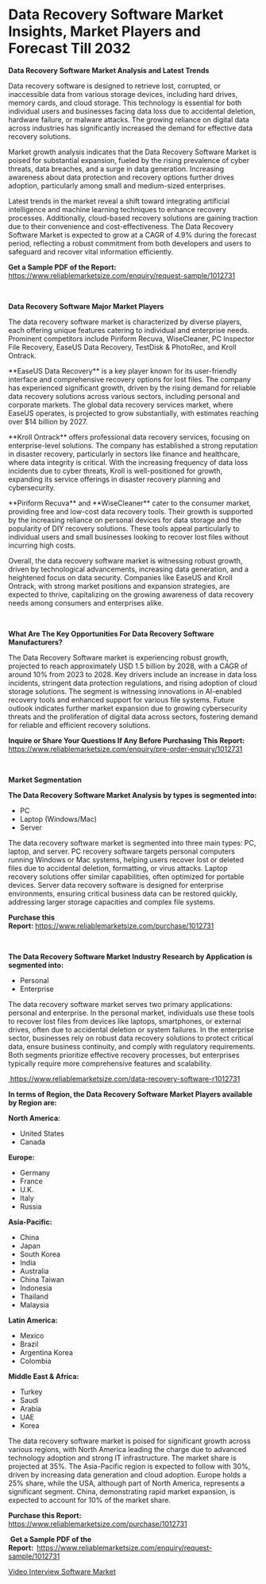 <p><h1>Data Recovery Software Market Insights, Market Players and Forecast Till 2032</h1></p><p><strong>Data Recovery Software Market Analysis and Latest Trends</strong></p>
<p><p>Data recovery software is designed to retrieve lost, corrupted, or inaccessible data from various storage devices, including hard drives, memory cards, and cloud storage. This technology is essential for both individual users and businesses facing data loss due to accidental deletion, hardware failure, or malware attacks. The growing reliance on digital data across industries has significantly increased the demand for effective data recovery solutions.</p><p>Market growth analysis indicates that the Data Recovery Software Market is poised for substantial expansion, fueled by the rising prevalence of cyber threats, data breaches, and a surge in data generation. Increasing awareness about data protection and recovery options further drives adoption, particularly among small and medium-sized enterprises.</p><p>Latest trends in the market reveal a shift toward integrating artificial intelligence and machine learning techniques to enhance recovery processes. Additionally, cloud-based recovery solutions are gaining traction due to their convenience and cost-effectiveness. The Data Recovery Software Market is expected to grow at a CAGR of 4.9% during the forecast period, reflecting a robust commitment from both developers and users to safeguard and recover vital information efficiently.</p></p>
<p><strong>Get a Sample PDF of the Report:&nbsp;</strong> <a href="https://www.reliablemarketsize.com/enquiry/request-sample/1012731?utm_campaign=1932&utm_medium=2&utm_source=Github&utm_content=ia&utm_term=06032025&utm_id=data-recovery-software">https://www.reliablemarketsize.com/enquiry/request-sample/1012731</a></p>
<p>&nbsp;</p>
<p><strong>Data Recovery Software Major Market Players</strong></p>
<p><p>The data recovery software market is characterized by diverse players, each offering unique features catering to individual and enterprise needs. Prominent competitors include Piriform Recuva, WiseCleaner, PC Inspector File Recovery, EaseUS Data Recovery, TestDisk & PhotoRec, and Kroll Ontrack.</p><p>**EaseUS Data Recovery** is a key player known for its user-friendly interface and comprehensive recovery options for lost files. The company has experienced significant growth, driven by the rising demand for reliable data recovery solutions across various sectors, including personal and corporate markets. The global data recovery services market, where EaseUS operates, is projected to grow substantially, with estimates reaching over $14 billion by 2027.</p><p>**Kroll Ontrack** offers professional data recovery services, focusing on enterprise-level solutions. The company has established a strong reputation in disaster recovery, particularly in sectors like finance and healthcare, where data integrity is critical. With the increasing frequency of data loss incidents due to cyber threats, Kroll is well-positioned for growth, expanding its service offerings in disaster recovery planning and cybersecurity.</p><p>**Piriform Recuva** and **WiseCleaner** cater to the consumer market, providing free and low-cost data recovery tools. Their growth is supported by the increasing reliance on personal devices for data storage and the popularity of DIY recovery solutions. These tools appeal particularly to individual users and small businesses looking to recover lost files without incurring high costs.</p><p>Overall, the data recovery software market is witnessing robust growth, driven by technological advancements, increasing data generation, and a heightened focus on data security. Companies like EaseUS and Kroll Ontrack, with strong market positions and expansion strategies, are expected to thrive, capitalizing on the growing awareness of data recovery needs among consumers and enterprises alike.</p></p>
<p>&nbsp;</p>
<p><strong>What Are The Key Opportunities For Data Recovery Software Manufacturers?</strong></p>
<p><p>The Data Recovery Software market is experiencing robust growth, projected to reach approximately USD 1.5 billion by 2028, with a CAGR of around 10% from 2023 to 2028. Key drivers include an increase in data loss incidents, stringent data protection regulations, and rising adoption of cloud storage solutions. The segment is witnessing innovations in AI-enabled recovery tools and enhanced support for various file systems. Future outlook indicates further market expansion due to growing cybersecurity threats and the proliferation of digital data across sectors, fostering demand for reliable and efficient recovery solutions.</p></p>
<p><strong>Inquire or Share Your Questions If Any Before Purchasing This Report:</strong> <a href="https://www.reliablemarketsize.com/enquiry/pre-order-enquiry/1012731?utm_campaign=1932&utm_medium=2&utm_source=Github&utm_content=ia&utm_term=06032025&utm_id=data-recovery-software">https://www.reliablemarketsize.com/enquiry/pre-order-enquiry/1012731</a></p>
<p>&nbsp;</p>
<p><strong>Market Segmentation</strong></p>
<p><strong>The Data Recovery Software Market Analysis by types is segmented into:</strong></p>
<p><ul><li>PC</li><li>Laptop (Windows/Mac)</li><li>Server</li></ul></p>
<p><p>The data recovery software market is segmented into three main types: PC, laptop, and server. PC recovery software targets personal computers running Windows or Mac systems, helping users recover lost or deleted files due to accidental deletion, formatting, or virus attacks. Laptop recovery solutions offer similar capabilities, often optimized for portable devices. Server data recovery software is designed for enterprise environments, ensuring critical business data can be restored quickly, addressing larger storage capacities and complex file systems.</p></p>
<p><strong>Purchase this Report:&nbsp;</strong><a href="https://www.reliablemarketsize.com/purchase/1012731?utm_campaign=1932&utm_medium=2&utm_source=Github&utm_content=ia&utm_term=06032025&utm_id=data-recovery-software">https://www.reliablemarketsize.com/purchase/1012731</a></p>
<p>&nbsp;</p>
<p><strong>The Data Recovery Software Market Industry Research by Application is segmented into:</strong></p>
<p><ul><li>Personal</li><li>Enterprise</li></ul></p>
<p><p>The data recovery software market serves two primary applications: personal and enterprise. In the personal market, individuals use these tools to recover lost files from devices like laptops, smartphones, or external drives, often due to accidental deletion or system failures. In the enterprise sector, businesses rely on robust data recovery solutions to protect critical data, ensure business continuity, and comply with regulatory requirements. Both segments prioritize effective recovery processes, but enterprises typically require more comprehensive features and scalability.</p></p>
<p><a href="https://www.reliablemarketsize.com/data-recovery-software-r1012731?utm_campaign=1932&utm_medium=2&utm_source=Github&utm_content=ia&utm_term=06032025&utm_id=data-recovery-software">&nbsp;https://www.reliablemarketsize.com/data-recovery-software-r1012731</a></p>
<p><strong>In terms of Region, the Data Recovery Software Market Players available by Region are:</strong></p>
<p>
    <p> <strong> North America: </strong>
        <ul>
            <li>United States</li>
            <li>Canada</li>
        </ul>
        </p> 
    <p> <strong> Europe: </strong>
        <ul>
            <li>Germany</li>
            <li>France</li>
            <li>U.K.</li>
            <li>Italy</li>
            <li>Russia</li>
        </ul>
        </p> 
    <p> <strong> Asia-Pacific: </strong>
        <ul>
            <li>China</li>
            <li>Japan</li>
            <li>South Korea</li>
            <li>India</li>
            <li>Australia</li>
            <li>China Taiwan</li>
            <li>Indonesia</li>
            <li>Thailand</li>
            <li>Malaysia</li>
        </ul>
        </p> 
    <p> <strong> Latin America: </strong>
        <ul>
            <li>Mexico</li>
            <li>Brazil</li>
            <li>Argentina Korea</li>
            <li>Colombia</li>
        </ul>
        </p> 
    <p> <strong> Middle East & Africa: </strong>
        <ul>
            <li>Turkey</li>
            <li>Saudi</li>
            <li>Arabia</li>
            <li>UAE</li>
            <li>Korea</li>
        </ul>
    </p>
    </p>
<p><p>The data recovery software market is poised for significant growth across various regions, with North America leading the charge due to advanced technology adoption and strong IT infrastructure. The market share is projected at 35%. The Asia-Pacific region is expected to follow with 30%, driven by increasing data generation and cloud adoption. Europe holds a 25% share, while the USA, although part of North America, represents a significant segment. China, demonstrating rapid market expansion, is expected to account for 10% of the market share.</p></p>
<p><strong>Purchase this Report: </strong><a href="https://www.reliablemarketsize.com/purchase/1012731?utm_campaign=1932&utm_medium=2&utm_source=Github&utm_content=ia&utm_term=06032025&utm_id=data-recovery-software">https://www.reliablemarketsize.com/purchase/1012731</a></p>
<p>&nbsp;<strong>Get a Sample PDF of the Report:&nbsp;&nbsp;</strong><a href="https://www.reliablemarketsize.com/enquiry/request-sample/1012731?utm_campaign=1932&utm_medium=2&utm_source=Github&utm_content=ia&utm_term=06032025&utm_id=data-recovery-software">https://www.reliablemarketsize.com/enquiry/request-sample/1012731</a></p>
<p><strong></strong></p>
<p><p><a href="https://github.com/vimar16th/Market-Research-Report-List-7/blob/main/video-interview-software-market.md?utm_campaign=1932&utm_medium=2&utm_source=Github&utm_content=ia&utm_term=06032025&utm_id=data-recovery-software">Video Interview Software Market</a></p></p>